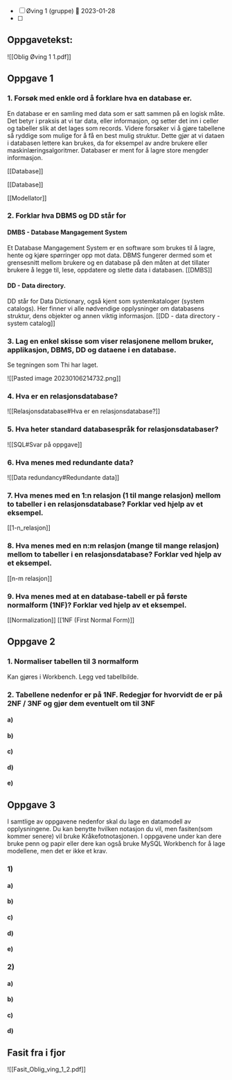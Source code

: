 - [ ] Øving 1 (gruppe) 📅 2023-01-28
- [ ] 


## Oppgavetekst:

![[Oblig Øving 1 1.pdf]]


## Oppgave 1

### 1. Forsøk med enkle ord å forklare hva en database er.
En database er en samling med data som er satt sammen på en logisk måte. Det betyr i praksis at vi tar data, eller informasjon, og setter det inn i celler og tabeller slik at det lages som records. Videre forsøker vi å gjøre tabellene så ryddige som mulige for å få en best mulig struktur. Dette gjør at vi dataen i databasen lettere kan brukes, da for eksempel av andre brukere eller maskinlæringsalgoritmer. Databaser er ment for å lagre store mengder informasjon. 

[[Database]]

[[Database]]

[[Modellator]]

### 2. Forklar hva DBMS og DD står for

#### DMBS - Database Mangagement System 
Et Database Mangagement System er en software som brukes til å lagre, hente og kjøre spørringer opp mot data. DBMS fungerer dermed som et grensesnitt mellom brukere og en database på den måten at det tillater brukere å legge til, lese, oppdatere og slette data i databasen. 
[[DMBS]]

#### DD - Data directory. 
DD står for Data Dictionary, også kjent som systemkataloger (system catalogs). Her finner vi alle nødvendige opplysninger om databasens struktur, dens objekter og annen viktig informasjon.
[[DD - data directory - system catalog]]


### 3. Lag en enkel skisse som viser relasjonene mellom bruker, applikasjon, DBMS, DD og dataene i en database.

Se tegningen som Thi har laget. 

![[Pasted image 20230106214732.png]]

### 4. Hva er en relasjonsdatabase?

![[Relasjonsdatabase#Hva er en relasjonsdatabase?]]

### 5. Hva heter standard databasespråk for relasjonsdatabaser?
![[SQL#Svar på oppgave]]

### 6. Hva menes med redundante data?
![[Data redundancy#Redundante data]]

### 7. Hva menes med en 1:n relasjon (1 til mange relasjon) mellom to tabeller i en relasjonsdatabase? Forklar ved hjelp av et eksempel.
[[1-n_relasjon]]

### 8. Hva menes med en n:m relasjon (mange til mange relasjon) mellom to tabeller i en relasjonsdatabase? Forklar ved hjelp av et eksempel.
[[n-m relasjon]]

### 9. Hva menes med at en database-tabell er på første normalform (1NF)? Forklar ved hjelp av et eksempel.
[[Normalization]]
[[1NF (First Normal Form)]]

## Oppgave 2

### 1. Normaliser tabellen til 3 normalform
Kan gjøres i Workbench. Legg ved tabellbilde.

### 2. Tabellene nedenfor er på 1NF. Redegjør for hvorvidt de er på 2NF / 3NF og gjør dem eventuelt om til 3NF
#### a)
#### b)
#### c)
#### d)
#### e)



## Oppgave 3
I samtlige av oppgavene nedenfor skal du lage en datamodell av opplysningene. Du kan benytte hvilken notasjon du vil, men fasiten(som kommer senere) vil bruke Kråkefotnotasjonen. I oppgavene under kan dere bruke penn og papir eller dere kan også bruke MySQL Workbench for å lage modellene, men det er ikke et krav.

### 1)
#### a)
#### b)
#### c)
#### d)
#### e)

### 2)
#### a)
#### b)
#### c)
#### d)


## Fasit fra i fjor

![[Fasit_Oblig_ving_1_2.pdf]]
